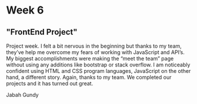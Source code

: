 # Week 6
## "FrontEnd Project"
Project week. I felt a bit nervous in the beginning but thanks to my team, they’ve help me overcome my fears of working with JavaScript and API’s. My biggest accomplishments were making the “meet the team” page without using any additions like bootstrap or stack overflow. I am noticeably confident using HTML and CSS program languages, JavaScript on the other hand, a different story. Again, thanks to my team. We completed our projects and it has turned out great. 

Jabah Gundy